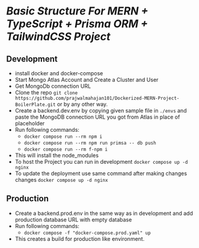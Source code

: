 # ***Basic Structure For MERN + TypeScript + Prisma ORM + TailwindCSS Project***

## Development

- install docker and docker-compose
- Start Mongo Atlas Account and Create a Cluster and User
- Get MongoDb connection URL
- Clone the repo
```git clone https://github.com/prajwalmahajan101/Dockerized-MERN-Project-BoilerPlate.git```
or by any other way.
- Create a backend.dev.env by copying given sample file in ```./envs``` and paste the MongoDB connection URL you got from Atlas in place of placeholder
- Run following commands:
  - ```docker compose run --rm npm i```
  - ```docker compose run --rm npm run primsa -- db push```
  - ```docker compose run --rm f-npm i```
- This will install the node_modules
- To host the Project you can run in development ```docker compose up -d nginx``` 
- To update the deployment use same command after making changes changes ```docker compose up -d nginx```

## Production
- Create a backend.prod.env in the same way as in development and add production database URL with empty database
- Run following commands:
    - ```docker compose -f "docker-compose.prod.yaml" up```
- This creates a build for production like environment.
